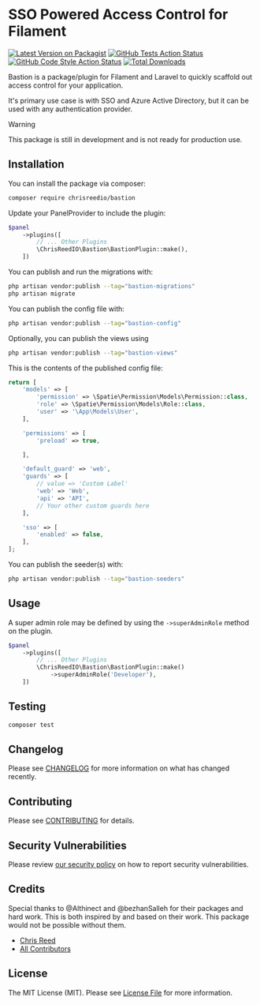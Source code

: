 # SSO Powered Access Control for Filament

[![Latest Version on Packagist](https://img.shields.io/packagist/v/chrisreedio/bastion.svg?style=flat-square)](https://packagist.org/packages/chrisreedio/bastion)
[![GitHub Tests Action Status](https://img.shields.io/github/actions/workflow/status/chrisreedio/bastion/run-tests.yml?branch=3.x&label=tests&style=flat-square)](https://github.com/chrisreedio/bastion/actions?query=workflow%3Arun-tests+branch%3A3.x)
[![GitHub Code Style Action Status](https://img.shields.io/github/actions/workflow/status/chrisreedio/bastion/fix-php-code-styling.yml?branch=3.x&label=code%20style&style=flat-square)](https://github.com/chrisreedio/bastion/actions?query=workflow%3A"Fix+PHP+Code+Styling"+branch%3A3.x)
[![Total Downloads](https://img.shields.io/packagist/dt/chrisreedio/bastion.svg?style=flat-square)](https://packagist.org/packages/chrisreedio/bastion)



Bastion is a package/plugin for Filament and Laravel to quickly scaffold out access control for your application.

It's primary use case is with SSO and Azure Active Directory, but it can be used with any authentication provider.

> [!WARNING]
> This package is still in development and is not ready for production use.

## Installation

You can install the package via composer:

```bash
composer require chrisreedio/bastion
```

Update your PanelProvider to include the plugin:

```php
$panel
    ->plugins([
        // ... Other Plugins
        \ChrisReedIO\Bastion\BastionPlugin::make(),
    ])
```

You can publish and run the migrations with:

```bash
php artisan vendor:publish --tag="bastion-migrations"
php artisan migrate
```

You can publish the config file with:

```bash
php artisan vendor:publish --tag="bastion-config"
```

Optionally, you can publish the views using

```bash
php artisan vendor:publish --tag="bastion-views"
```

This is the contents of the published config file:

```php
return [
    'models' => [
        'permission' => \Spatie\Permission\Models\Permission::class,
        'role' => \Spatie\Permission\Models\Role::class,
        'user' => '\App\Models\User',
    ],

    'permissions' => [
        'preload' => true,

    ],

    'default_guard' => 'web',
    'guards' => [
        // value => 'Custom Label'
        'web' => 'Web',
        'api' => 'API',
        // Your other custom guards here
    ],

    'sso' => [
        'enabled' => false,
    ],
];
```

You can publish the seeder(s) with:

```bash
php artisan vendor:publish --tag="bastion-seeders"
```


## Usage

A super admin role may be defined by using the `->superAdminRole` method on the plugin.

```php
$panel
    ->plugins([
        // ... Other Plugins
        \ChrisReedIO\Bastion\BastionPlugin::make()
            ->superAdminRole('Developer'),
	])
```

## Testing

```bash
composer test
```

## Changelog

Please see [CHANGELOG](CHANGELOG.md) for more information on what has changed recently.

## Contributing

Please see [CONTRIBUTING](.github/CONTRIBUTING.md) for details.

## Security Vulnerabilities

Please review [our security policy](../../security/policy) on how to report security vulnerabilities.

## Credits

Special thanks to @Althinect and @bezhanSalleh for their packages and hard work. 
This is both inspired by and based on their work. This package would not be possible without them.

- [Chris Reed](https://github.com/chrisreedio)
- [All Contributors](../../contributors)

## License

The MIT License (MIT). Please see [License File](LICENSE.md) for more information.
